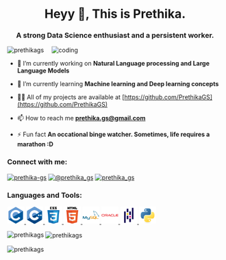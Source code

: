 <h1 align="center">Heyy 👋, This is Prethika.</h1>
<h3 align="center">A strong Data Science enthusiast and a persistent worker.</h3>

<img align="right" alt="coding" width="400" src="https://media.tenor.com/PP9v7VIs6R4AAAAd/scaler-create-impact.gif">	

<p align="left"> <img src="https://komarev.com/ghpvc/?username=prethikags&label=Profile%20views&color=0e75b6&style=flat" alt="prethikags" /> </p>

- 🔭 I’m currently working on **Natural Language processing and Large Language Models**

- 🌱 I’m currently learning **Machine learning and Deep learning concepts**

- 👨‍💻 All of my projects are available at [https://github.com/PrethikaGS](https://github.com/PrethikaGS)

- 📫 How to reach me **prethika.gs@gmail.com**

- ⚡ Fun fact **An occational binge watcher. Sometimes, life requires a marathon :D**

<h3 align="left">Connect with me:</h3>
<p align="left">
<a href="https://linkedin.com/in/prethika-gs" target="blank"><img align="center" src="https://raw.githubusercontent.com/rahuldkjain/github-profile-readme-generator/master/src/images/icons/Social/linked-in-alt.svg" alt="prethika-gs" height="30" width="40" /></a>
<a href="https://www.hackerrank.com/@prethika_gs" target="blank"><img align="center" src="https://raw.githubusercontent.com/rahuldkjain/github-profile-readme-generator/master/src/images/icons/Social/hackerrank.svg" alt="@prethika_gs" height="30" width="40" /></a>
<a href="https://www.leetcode.com/prethika_gs" target="blank"><img align="center" src="https://raw.githubusercontent.com/rahuldkjain/github-profile-readme-generator/master/src/images/icons/Social/leet-code.svg" alt="prethika_gs" height="30" width="40" /></a>
</p>

<h3 align="left">Languages and Tools:</h3>
<p align="left"> <a href="https://www.cprogramming.com/" target="_blank" rel="noreferrer"> <img src="https://raw.githubusercontent.com/devicons/devicon/master/icons/c/c-original.svg" alt="c" width="40" height="40"/> </a> <a href="https://www.w3schools.com/cpp/" target="_blank" rel="noreferrer"> <img src="https://raw.githubusercontent.com/devicons/devicon/master/icons/cplusplus/cplusplus-original.svg" alt="cplusplus" width="40" height="40"/> </a> <a href="https://www.w3schools.com/css/" target="_blank" rel="noreferrer"> <img src="https://raw.githubusercontent.com/devicons/devicon/master/icons/css3/css3-original-wordmark.svg" alt="css3" width="40" height="40"/> </a> <a href="https://www.w3.org/html/" target="_blank" rel="noreferrer"> <img src="https://raw.githubusercontent.com/devicons/devicon/master/icons/html5/html5-original-wordmark.svg" alt="html5" width="40" height="40"/> </a> <a href="https://www.mysql.com/" target="_blank" rel="noreferrer"> <img src="https://raw.githubusercontent.com/devicons/devicon/master/icons/mysql/mysql-original-wordmark.svg" alt="mysql" width="40" height="40"/> </a> <a href="https://www.oracle.com/" target="_blank" rel="noreferrer"> <img src="https://raw.githubusercontent.com/devicons/devicon/master/icons/oracle/oracle-original.svg" alt="oracle" width="40" height="40"/> </a> <a href="https://pandas.pydata.org/" target="_blank" rel="noreferrer"> <img src="https://raw.githubusercontent.com/devicons/devicon/2ae2a900d2f041da66e950e4d48052658d850630/icons/pandas/pandas-original.svg" alt="pandas" width="40" height="40"/> </a> <a href="https://www.python.org" target="_blank" rel="noreferrer"> <img src="https://raw.githubusercontent.com/devicons/devicon/master/icons/python/python-original.svg" alt="python" width="40" height="40"/> </a> </p>

<p><img align="left" src="https://github-readme-stats.vercel.app/api/top-langs?username=prethikags&show_icons=true&locale=en&layout=compact" alt="prethikags" /></p>

<p>&nbsp;<img align="center" src="https://github-readme-stats.vercel.app/api?username=prethikags&show_icons=true&locale=en" alt="prethikags" /></p>

<p><img align="center" src="https://github-readme-streak-stats.herokuapp.com/?user=prethikags&" alt="prethikags" /></p>
